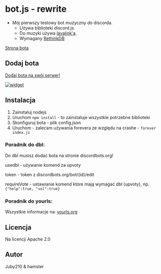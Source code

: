 # bot.js - rewrite
- Mój pierwszy testowy bot muzyczny do discorda. 
  - Używa biblioteki discord.js.
  - Do muzyki używa [lavalink'a](https://github.com/Frederikam/Lavalink/).
  - Wymagany [RethinkDB](https://rethinkdb.com)

[Strona bota](https://botjs.juby.cf)

## Dodaj bota
[Dodaj bota na swój serwer!](https://discordapp.com/oauth2/authorize?&client_id=479612191767789573&scope=bot&permissions=8)

[![widget](https://discordbots.org/api/widget/479612191767789573.svg)](https://discordbots.org/bot/479612191767789573)

## Instalacja
1. Zainstaluj nodejs
2. Uruchom `npm install` - to zainstaluje wszystkie potrzebne biblioteki
3. Skonfiguruj bota - plik config.json
4. Uruchom - zalecam używania forevera ze względu na crashe - `forever index.js`

### Poradnik do dbl:
Do dbl musisz dodać bota na stronie discordbots.org!

usedbl - używanie komend za upvoty

token - token z discordbots.org/bot/(id)/edit

requireVote - ustawianie komend które mają wymagać dbl (upvoty), np. ``{"help":true, "vol":true}``

### Poradnik do yourls:
Wszystkie informacje na: [yourls.org](http://yourls.org/)

## Licencja
Na licencji Apache 2.0

## Autor
Juby210 & hamster
